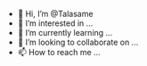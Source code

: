 - 👋 Hi, I’m @Talasame
- 👀 I’m interested in ...
- 🌱 I’m currently learning ...
- 💞️ I’m looking to collaborate on ...
- 📫 How to reach me ...

<!---
Talasame/Talasame is a ✨ special ✨ repository because its `README.md` (this file) appears on your GitHub profile.
You can click the Preview link to take a look at your changes.
--->
